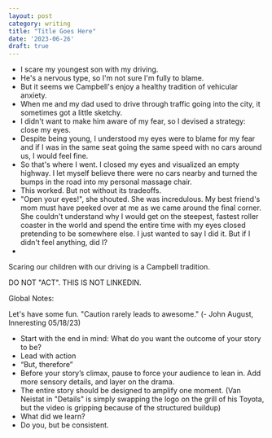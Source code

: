 ```yaml
---
layout: post
category: writing
title: "Title Goes Here"
date: '2023-06-26'
draft: true
---
```


- I scare my youngest son with my driving. 
- He's a nervous type, so I'm not sure I'm fully to blame.
- But it seems we Campbell's enjoy a healthy tradition of vehicular anxiety.
- When me and my dad used to drive through traffic going into the city, it sometimes got a little sketchy.
- I didn't want to make him aware of my fear, so I devised a strategy: close my eyes.
- Despite being young, I understood my eyes were to blame for my fear and if I was in the same seat going the same speed with no cars around us, I would feel fine.
- So that's where I went. I closed my eyes and visualized an empty highway. I let myself believe there were no cars nearby and turned the bumps in the road into my personal massage chair.
- This worked. But not without its tradeoffs.
- "Open your eyes!", she shouted. She was incredulous. My best friend's mom must have peeked over at me as we came around the final corner. She couldn't understand why I would get on the steepest, fastest roller coaster in the world and spend the entire time with my eyes closed pretending to be somewhere else. I just wanted to say I did it. But if I didn't feel anything, did I?
- 

Scaring our children with our driving is a Campbell tradition. 

DO NOT "ACT". THIS IS NOT LINKEDIN.

Global Notes:

Let's have some fun. "Caution rarely leads to awesome." (- John August, Inneresting 05/18/23)

- Start with the end in mind: What do you want the outcome of your story to be?
- Lead with action
- “But, therefore”
- Before your story’s climax, pause to force your audience to lean in. Add more sensory details, and layer on the drama.
- The entire story should be designed to amplify one moment. (Van Neistat in "Details" is simply swapping the logo on the grill of his Toyota, but the video is gripping because of the structured buildup)
- What did we learn?
- Do you, but be consistent.
